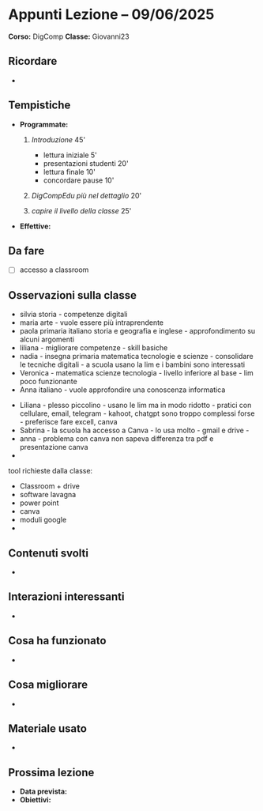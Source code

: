 # Appunti Lezione – 09/06/2025
**Corso:**  DigComp
**Classe:**  Giovanni23

## Ricordare
- 

## Tempistiche

- **Programmate:**  
	1) *Introduzione* 45'
		* lettura iniziale 5'
		* presentazioni studenti 20'
		* lettura finale 10'
		* concordare pause 10'
	
	2) *DigCompEdu più nel dettaglio* 20' 
	
	3) *capire il livello della classe* 25'

- **Effettive:**   

## Da fare

- [ ] accesso a classroom

## Osservazioni sulla classe
- silvia storia - competenze digitali
- maria arte -  vuole essere più intraprendente
- paola primaria italiano storia e geografia e inglese - approfondimento su alcuni argomenti
- liliana - migliorare competenze - skill basiche
- nadia - insegna primaria matematica tecnologie e scienze - consolidare le tecniche digitali - a scuola usano la lim e i bambini sono interessati
- Veronica - matematica scienze tecnologia - livello inferiore al base - lim poco funzionante
- Anna italiano - vuole approfondire una conoscenza informatica 


* Liliana - plesso piccolino - usano le lim ma in modo ridotto - pratici con cellulare, email, telegram - kahoot, chatgpt sono troppo complessi forse - preferisce fare excell, canva
* Sabrina - la scuola ha accesso a Canva - lo usa molto - gmail e drive - 
* anna - problema con canva non sapeva differenza tra pdf e presentazione canva
* 



tool richieste dalla classe:
* Classroom + drive
* software lavagna
* power point
* canva
* moduli google
* 
## Contenuti svolti
- 

## Interazioni interessanti
- 

## Cosa ha funzionato
- 

## Cosa migliorare
- 

## Materiale usato
- 

## Prossima lezione
- **Data prevista:**  
- **Obiettivi:**  
